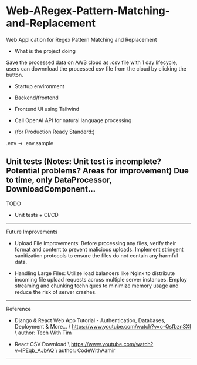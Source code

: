 # Web-ARegex-Pattern-Matching-and-Replacement
Web Application for Regex Pattern Matching and Replacement

- What is the project doing


Save the processed data on AWS cloud as .csv file with 1 day lifecycle, users can downnload the processed csv file from the cloud by clicking the button.

- Startup environment
- Backend/frontend

- Frontend UI using Tailwind

- Call OpenAI API for natural language processing

- (for Production Ready Standerd:)

.env -> .env.sample

Unit tests (Notes: Unit test is incomplete? Potential problems? Areas for improvement)
Due to time, only DataProcessor, DownloadComponent...
--- 
TODO
* Unit tests + CI/CD

--- 
Future Improvements
* Upload File Improvements: Before processing any files, verify their format and content to prevent malicious uploads. Implement stringent sanitization protocols to ensure the files do not contain any harmful data.

* Handling Large Files: Utilize load balancers like Nginx to distribute incoming file upload requests across multiple server instances. Employ streaming and chunking techniques to minimize memory usage and reduce the risk of server crashes.

---
Reference
- Django & React Web App Tutorial - Authentication, Databases, Deployment & More... \ https://www.youtube.com/watch?v=c-QsfbznSXI \ author: Tech With Tim

- React CSV Download \ https://www.youtube.com/watch?v=IPEqb_AJbAQ \ author: CodeWithAamir

---